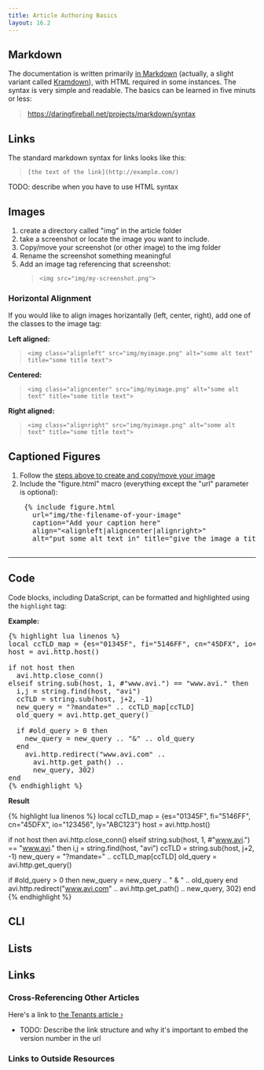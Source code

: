 ```yaml
---
title: Article Authoring Basics
layout: 16.2
---
```


## Markdown

The documentation is written primarily [in Markdown](https://daringfireball.net/projects/markdown/syntax) (actually, a slight variant called [Kramdown](http://kramdown.gettalong.org/syntax.html)), with HTML required in some instances. The syntax is very simple and readable. The basics can be learned in five minuts or less:

>    <https://daringfireball.net/projects/markdown/syntax>

## Links

The standard markdown syntax for links looks like this:

>   `[the text of the link](http://example.com/)`

TODO: describe when you have to use HTML syntax

## Images

1. create a directory called "img" in the article folder
1. take a screenshot or locate the image you want to include.
1. Copy/move your screenshot (or other image) to the img folder
1. Rename the screenshot something meaningful
1. Add an image tag referencing that screenshot:
    >    `<img src="img/my-screenshot.png">`

### Horizontal Alignment

If you would like to align images horizantally (left, center, right), add one of the classes to the image tag:

**Left aligned:** 
>   `<img class="alignleft" src="img/myimage.png" alt="some alt text" title="some title text">`

**Centered:** 
>   `<img class="aligncenter" src="img/myimage.png" alt="some alt text" title="some title text">`

**Right aligned:** 
>   `<img class="alignright" src="img/myimage.png" alt="some alt text" title="some title text">`

## Captioned Figures

1. Follow the [steps above to create and copy/move your image](#inserting-an-image)
1. Include the "figure.html" macro (everything except the "url" parameter is optional):
    <pre>
    {&#37; include figure.html 
      url="img/the-filename-of-your-image" 
      caption="Add your caption here"
      align="&lt;alignleft|aligncenter|alignright&gt;"
      alt="put some alt text in" title="give the image a title" &#37;}  
    </pre>

---

## Code

Code blocks, including DataScript, can be formatted and highlighted using the `highlight` tag:

**Example:**

<pre>
{&#37; highlight lua linenos &#37;}
local ccTLD_map = {es="01345F", fi="5146FF", cn="45DFX", io="123456", ly="ABC123"}
host = avi.http.host()

if not host then
  avi.http.close_conn()
elseif string.sub(host, 1, #"www.avi.") == "www.avi." then
  i,j = string.find(host, "avi")
  ccTLD = string.sub(host, j+2, -1)
  new_query = "?mandate=" .. ccTLD_map[ccTLD]
  old_query = avi.http.get_query()

  if #old_query &gt; 0 then
    new_query = new_query .. "&amp;" .. old_query
  end
    avi.http.redirect("www.avi.com" ..
      avi.http.get_path() ..
      new_query, 302)
end
{&#37; endhighlight &#37;}
</pre>

**Result**

{% highlight lua linenos %}
local ccTLD_map = {es="01345F", fi="5146FF", cn="45DFX", io="123456", ly="ABC123"}
host = avi.http.host()

if not host then
  avi.http.close_conn()
elseif string.sub(host, 1, #"www.avi.") == "www.avi." then
  i,j = string.find(host, "avi")
  ccTLD = string.sub(host, j+2, -1)
  new_query = "?mandate=" .. ccTLD_map[ccTLD]
  old_query = avi.http.get_query()

  if #old_query > 0 then
    new_query = new_query .. " & " .. old_query
  end
    avi.http.redirect("www.avi.com" ..
      avi.http.get_path() ..
      new_query, 302)
end
{% endhighlight %}

## CLI


## Lists 

## Links

### Cross-Referencing Other Articles

Here's a link to <a href="/docs/16.2/tenants/">the Tenants article &rsaquo;</a>

* TODO: Describe the link structure and why it's important to embed the version number in the url

### Links to Outside Resources


